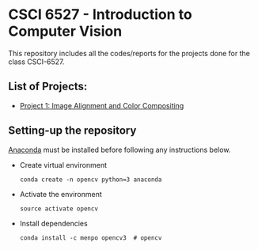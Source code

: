 # CSCI 6527 - Introduction to Computer Vision

This repository includes all the codes/reports for the projects done for the class CSCI-6527.

## List of Projects:
* [Project 1: Image Alignment and Color Compositing](https://kanishkegb.github.io/CSCI-6527-projects/docs/project-1)

## Setting-up the repository

[Anaconda](https://www.anaconda.com/download/) must be installed before following any instructions below.

* Create virtual environment
  ```
  conda create -n opencv python=3 anaconda
  ```

* Activate the environment
  ```
  source activate opencv
  ```

* Install dependencies
  ```
  conda install -c menpo opencv3  # opencv
  ```
